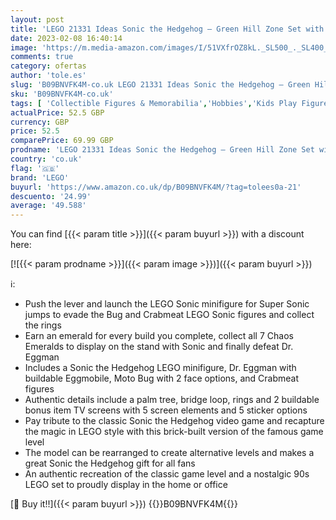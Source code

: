 ```yaml
---
layout: post
title: 'LEGO 21331 Ideas Sonic the Hedgehog – Green Hill Zone Set with Dr. Eggman Figure and Eggmobile  Nostalgic 90 s Gift Idea for Adults'
date: 2023-02-08 16:40:14
image: 'https://m.media-amazon.com/images/I/51VXfrOZ8kL._SL500_._SL400_.jpg'
comments: true
category: ofertas
author: 'tole.es'
slug: 'B09BNVFK4M-co.uk LEGO 21331 Ideas Sonic the Hedgehog – Green Hill Zone...'
sku: 'B09BNVFK4M-co.uk'
tags: [ 'Collectible Figures & Memorabilia','Hobbies','Kids Play Figures','Play Figure Playsets','Toys','Toys & Games','lego','🇬🇧', ]
actualPrice: 52.5 GBP
currency: GBP
price: 52.5
comparePrice: 69.99 GBP
prodname: 'LEGO 21331 Ideas Sonic the Hedgehog – Green Hill Zone Set with Dr. Eggman Figure and Eggmobile  Nostalgic 90 s Gift Idea for Adults'
country: 'co.uk'
flag: '🇬🇧'
brand: 'LEGO'
buyurl: 'https://www.amazon.co.uk/dp/B09BNVFK4M/?tag=tolees0a-21'
descuento: '24.99'
average: '49.588'
---
```


You can find [{{< param title >}}]({{< param buyurl >}}) with a discount here:

[![{{< param prodname >}}]({{< param image >}})]({{< param buyurl >}})

ℹ️:

- Push the lever and launch the LEGO Sonic minifigure for Super Sonic jumps to evade the Bug and Crabmeat LEGO Sonic figures and collect the rings
- Earn an emerald for every build you complete, collect all 7 Chaos Emeralds to display on the stand with Sonic and finally defeat Dr. Eggman
- Includes a Sonic the Hedgehog LEGO minifigure, Dr. Eggman with buildable Eggmobile, Moto Bug with 2 face options, and Crabmeat figures
- Authentic details include a palm tree, bridge loop, rings and 2 buildable bonus item TV screens with 5 screen elements and 5 sticker options
- Pay tribute to the classic Sonic the Hedgehog video game and recapture the magic in LEGO style with this brick-built version of the famous game level
- The model can be rearranged to create alternative levels and makes a great Sonic the Hedgehog gift for all fans
- An authentic recreation of the classic game level and a nostalgic 90s LEGO set to proudly display in the home or office

[🛒 Buy it!!]({{< param buyurl >}})
{{<world>}}B09BNVFK4M{{</world>}}
